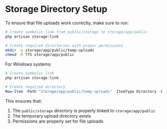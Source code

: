 # Storage Directory Setup

To ensure that file uploads work correctly, make sure to run:

```bash
# Create symbolic link from public/storage to storage/app/public
php artisan storage:link

# Create required directories with proper permissions
mkdir -p storage/app/public/temp-uploads
chmod -R 775 storage/app/public
```

For Windows systems:
```powershell
# Create symbolic link
php artisan storage:link

# Create required directory
New-Item -Path "storage/app/public/temp-uploads" -ItemType Directory -Force
```

This ensures that:
1. The `public/storage` directory is properly linked to `storage/app/public`
2. The temporary upload directory exists
3. Permissions are properly set for file uploads
